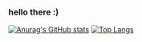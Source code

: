 ### hello there :)

<!--
**steveruu/steveruu** is a ✨ _special_ ✨ repository because its `README.md` (this file) appears on your GitHub profile.


- 🔭 I’m currently working on nothing...
- 🌱 I’m currently studying in school...
- ⚡ Fun fact: ...
-->

[![Anurag's GitHub stats](https://github-readme-stats.vercel.app/api?username=steveruu)](https://github.com/anuraghazra/github-readme-stats)
[![Top Langs](https://github-readme-stats.vercel.app/api/top-langs/?username=steveruu&layout=compact)](https://github.com/anuraghazra/github-readme-stats)
